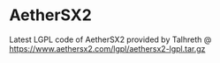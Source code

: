 # AetherSX2
Latest LGPL code of AetherSX2 provided by Talhreth @ https://www.aethersx2.com/lgpl/aethersx2-lgpl.tar.gz
